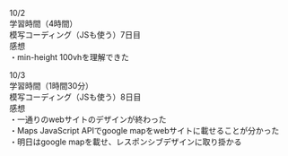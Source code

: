 10/2  
学習時間（4時間）  
模写コーディング（JSも使う）7日目  
感想  
・min-height 100vhを理解できた  

10/3  
学習時間（1時間30分）  
模写コーディング（JSも使う）8日目  
感想  
・一通りのwebサイトのデザインが終わった  
・Maps JavaScript APIでgoogle mapをwebサイトに載せることが分かった  
・明日はgoogle mapを載せ、レスポンシブデザインに取り掛かる  
